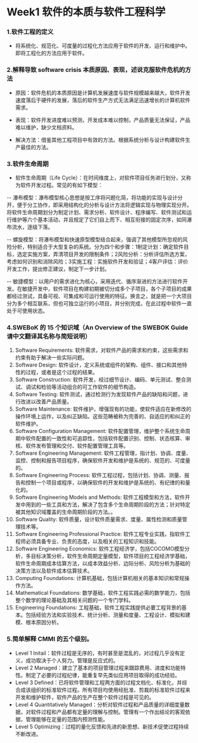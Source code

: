 # Week1 软件的本质与软件工程科学

### 1.软件工程的定义

- 将系统化、规范化、可度量的过程化方法应用于软件的开发、运行和维护中。即将工程化的方法应用于软件。

### 2.解释导致 software crisis 本质原因、表现，述说克服软件危机的方法

- 原因：软件危机的本质原因是计算机发展速度与软件规模越来越大，软件开发速度落后于硬件的发展，落后的软件生产方式无法满足迅速增长的计算机软件需求。

- 表现：软件开发进度难以预测，开发成本难以控制，产品质量无法保证，产品难以维护，缺少文档资料。

- 解决方法：借鉴其他工程项目中有效的方法。根据系统分析与设计构建软件生产最佳的方法。

### 3.软件生命周期

- 软件生命周期（Life Cycle）：在时间维度上，对软件项目任务进行划分，又称为软件开发过程。常见的有如下模型：

-- 瀑布模型：瀑布模型核心思想是按工序将问题化简，将功能的实现与设计分开，便于分工协作，即采用结构化的分析与设计方法将逻辑实现与物理实现分开。将软件生命周期划分为制定计划、需求分析、软件设计、程序编写、软件测试和运行维护等六个基本活动，并且规定了它们自上而下、相互衔接的固定次序，如同瀑布流水，逐级下落。

-- 螺旋模型：将瀑布模型和快速原型模型结合起来，强调了其他模型所忽视的风险分析，特别适合于大型复杂的系统。分为四个和步骤：1制定计划：确定软件目标，选定实施方案，弄清项目开发的限制条件；2风险分析：分析评估所选方案，考虑如何识别和消除风险；3实施工程：实施软件开发和验证；4客户评估：评价开发工作，提出修正建议，制定下一步计划。

-- 敏捷模型：以用户的需求进化为核心，采用迭代、循序渐进的方法进行软件开发。在敏捷开发中，软件项目在构建初期被切分成多个子项目，各个子项目的成果都经过测试，具备可视、可集成和可运行使用的特征。换言之，就是把一个大项目分为多个相互联系，但也可独立运行的小项目，并分别完成，在此过程中软件一直处于可使用状态。

### 4.SWEBoK 的 15 个知识域（An Overview of the SWEBOK Guide 请中文翻译其名称与简短说明）
1. Software Requirements: 软件需求，对软件产品的需求和约束，这些需求和约束有助于解决一些实际问题。
2. Software Design: 软件设计，定义系统或组件的架构、组件、接口和其他特性的过程，或者是这个过程的结果。
3. Software Construction: 软件开发，经过细节设计、编码、单元测试、整合测试、调试和检验等活动组合的可工作软件的细节构造。
4. Software Testing: 软件测试，通过检测行为发现软件产品的缺陷和问题，进行改进以改善产品质量。
5. Software Maintenance: 软件维护，增强现有的功能，使软件适应在新修改的操作环境上运作，以及纠正缺陷。这些范畴被称为完善的、自适应的和纠正的软件维护。
6. Software Configuration Management: 软件配置管理，维护整个系统生命周期中软件配置的一致性和可追踪性，包括软件配置识别、控制、状态核算、审核、软件发布管理和交付、软件配置管理工具等。
7. Software Engineering Management: 软件工程管理，指计划、协调、度量、监控、控制和报告项目程序，确保软件开发和维护是系统的、规范的、可度量的。
8. Software Engineering Process: 软件工程过程，包括计划、协调、测量、报告和控制一个项目或程序，以确保软件的开发和维护是系统的、有纪律的和量化的。
9. Software Engineering Models and Methods: 软件工程模型和方法，软件开发中用到的一些工具和方法，解决了包含多个生命周期阶段的方法；针对特定被其他知识域覆盖的生命周期阶段的方法。。
10. Software Quality: 软件质量，设计软件质量需求、度量、属性检测和质量管理技术等。
11. Software Engineering Professional Practice: 软件工程专业实践，指软件工程师必须具备专业、负责的态度，以及相关的工程知识和技能。
12. Software Engineering Economics: 软件工程经济学，包括COCOMO模型分析，多目标决策分析，软件生命周期定量模型，软件项目的工程经济学基础，软件生命周期成本估算方法，以成本效益分析、边际分析、风险分析为基础的决策方法以及软件成本估算技术。
13. Computing Foundations: 计算机基础，包括计算机相关的基本知识和常规操作方法。
14. Mathematical Foundations: 数学基础，软件工程实践必需的数学能力，包括整个数学的理论基础及其相关问题的一个专门学科。
15. Engineering Foundations: 工程基础，软件工程实践提供必要工程背景的基本。包括经验方法和实验技术、统计分析、测量和度量、工程设计、模拟和建模、根本原因分析。

### 5.简单解释 CMMI 的五个级别。
- Level 1 Initail：软件过程是无序的，有时甚至是混乱的，对过程几乎没有定义，成功取决于个人努力。管理是反应式的。
- Level 2 Managed：建立了基本的项目管理过程来跟踪费用、进度和功能特性。制定了必要的过程纪律，能重复早先类似应用项目取得的成功经验。
- Level 3 Defined：已将软件管理和工程两方面的过程文档化、标准化，并综合成该组织的标准软件过程。所有项目均使用经批准、剪裁的标准软件过程来开发和维护软件，软件产品的生产在整个软件过程是可见的。
- Level 4 Quantitatively Managed：分析对软件过程和产品质量的详细度量数据，对软件过程和产品都有定量的理解与控制。管理有一个作出结论的客观依据，管理能够在定量的范围内预测性能。
- Level 5 Optimizing：过程的量化反馈和先进的新思想、新技术促使过程持续不断改进。
